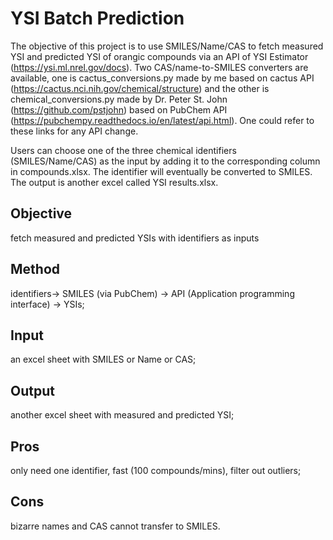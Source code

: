 # YSI Batch Prediction
The objective of this project is to use SMILES/Name/CAS to fetch measured YSI and predicted YSI of orangic compounds via an API of YSI Estimator (https://ysi.ml.nrel.gov/docs). Two CAS/name-to-SMILES converters are available, one is cactus_conversions.py made by me based on cactus API (https://cactus.nci.nih.gov/chemical/structure) and the other is chemical_conversions.py made by Dr. Peter St. John (https://github.com/pstjohn) based on PubChem API (https://pubchempy.readthedocs.io/en/latest/api.html). One could refer to these links for any API change.

Users can choose one of the three chemical identifiers (SMILES/Name/CAS) as the input by adding it to the corresponding column in compounds.xlsx. The identifier will eventually be converted to SMILES. The output is another excel called YSI results.xlsx.

## Objective
fetch measured and predicted YSIs with identifiers as inputs

## Method
identifiers→ SMILES (via PubChem) → API (Application programming interface) → YSIs;

## Input
an excel sheet with SMILES or Name or CAS; 
## Output
another excel sheet with measured and predicted YSI;

## Pros
only need one identifier, fast (100 compounds/mins), filter out outliers;
## Cons
bizarre names and CAS cannot transfer to SMILES.
